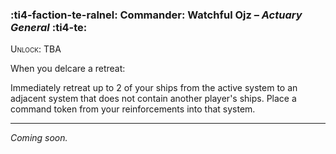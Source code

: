 ### :ti4-faction-te-ralnel: **Commander**: Watchful Ojz – _Actuary General_ :ti4-te:

<span style="font-variant:small-caps;">Unlock</span>: TBA

When you delcare a retreat:

Immediately retreat up to 2 of your ships from the active system to an adjacent system that does not contain another player's ships.
Place a command token from your reinforcements into that system.

---

_Coming soon._
